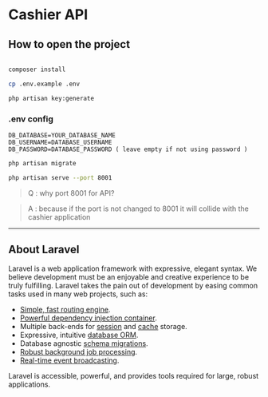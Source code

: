 # Cashier API


## How to open the project

```bash

composer install

cp .env.example .env

php artisan key:generate
```
### .env config
`
DB_DATABASE=YOUR_DATABASE_NAME
`
<br>
`
DB_USERNAME=DATABASE_USERNAME
`
<br>
`
DB_PASSWORD=DATABASE_PASSWORD ( leave empty if not using password )
`
<br>

```bash
php artisan migrate

php artisan serve --port 8001 
```
> Q : why port 8001 for API?

> A : because if the port is not changed to 8001 it will collide with the cashier application

<hr>

## About Laravel

Laravel is a web application framework with expressive, elegant syntax. We believe development must be an enjoyable and creative experience to be truly fulfilling. Laravel takes the pain out of development by easing common tasks used in many web projects, such as:

- [Simple, fast routing engine](https://laravel.com/docs/routing).
- [Powerful dependency injection container](https://laravel.com/docs/container).
- Multiple back-ends for [session](https://laravel.com/docs/session) and [cache](https://laravel.com/docs/cache) storage.
- Expressive, intuitive [database ORM](https://laravel.com/docs/eloquent).
- Database agnostic [schema migrations](https://laravel.com/docs/migrations).
- [Robust background job processing](https://laravel.com/docs/queues).
- [Real-time event broadcasting](https://laravel.com/docs/broadcasting).

Laravel is accessible, powerful, and provides tools required for large, robust applications.
